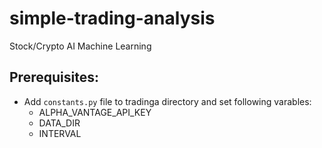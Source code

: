 # simple-trading-analysis
Stock/Crypto AI Machine Learning

## Prerequisites:
- Add `constants.py` file to tradinga directory and set following varables:
  - ALPHA_VANTAGE_API_KEY
  - DATA_DIR
  - INTERVAL

